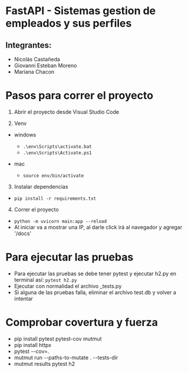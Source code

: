 # FastAPI - Sistemas gestion de empleados y sus perfiles

## Integrantes:

- Nicolás Castañeda
- Giovanni Esteban Moreno
- Mariana Chacon

# Pasos para correr el proyecto

1. Abrir el proyecto desde Visual Studio Code

2. Venv

- windows

  - `.\env\Scripts\activate.bat`  
  - `.\env\Scripts\Activate.ps1`

- mac
  - `source env/bin/activate`

3. Instalar dependencias

- `pip install -r requirements.txt`

4. Correr el proyecto

- `python -m uvicorn main:app --reload`
- Al iniciar va a mostrar una IP, al darle click irá al navegador y agregar '/docs'

# Para ejecutar las pruebas 
- Para ejecutar las pruebas se debe tener pytest y ejecutar h2.py en terminal así:
 `pytest h2.py` 
- Ejecutar con normalidad el archivo _tests.py
- Si alguna de las pruebas falla, eliminar el archivo test.db y volver a intentar

# Comprobar covertura y fuerza

- pip install pytest pytest-cov mutmut
- pip install httpx
- pytest --cov=.
- mutmut run --paths-to-mutate . --tests-dir
- mutmut results
pytest h2
